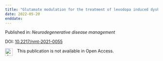 ```yaml
---
title: "Glutamate modulation for the treatment of levodopa induced dyskinesia: a brief review of the drugs tested in the clinic."
date: 2022-05-20
enddate:
---
```


Published in: *Neurodegenerative disease management*

DOI: [10.2217/nmt-2021-0055](https://doi.org/10.2217/nmt-2021-0055)

<img src=https://upload.wikimedia.org/wikipedia/commons/thumb/0/0e/Closed_Access_logo_transparent.svg/1200px-Closed_Access_logo_transparent.svg.png alt="drawing" width="25" align="left"/> &nbsp;&nbsp;&nbsp;This publication is not available in Open Access.



